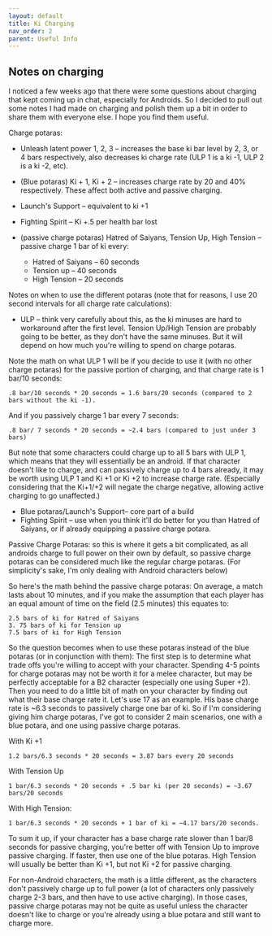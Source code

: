 ```yaml
---
layout: default
title: Ki Charging
nav_order: 2
parent: Useful Info
---
```


## Notes on charging

I noticed a few weeks ago that there were some questions about charging that kept coming up in chat, especially for Androids. So I decided to pull out some notes I had made on charging and polish them up a bit in order to share them with everyone else. I hope you find them useful.

Charge potaras: <br>
- Unleash latent power 1, 2, 3 – increases the base ki bar level by 2, 3, or 4 bars respectively, also decreases ki charge rate (ULP 1 is a ki -1, ULP 2 is a ki -2, etc).
- (Blue potaras) Ki + 1, Ki + 2 – increases charge rate by 20 and 40% respectively. These affect both active and passive charging.

- Launch's Support – equivalent to ki +1
- Fighting Spirit – Ki +.5 per health bar lost
- (passive charge potaras) Hatred of Saiyans, Tension Up, High Tension – passive charge 1 bar of ki every:

    - Hatred of Saiyans – 60 seconds
    - Tension up – 40 seconds
    - High Tension – 20 seconds 

Notes on when to use the different potaras (note that for reasons, I use 20 second intervals for all charge rate calculations):

- ULP – think very carefully about this, as the ki minuses are hard to workaround after the first level. Tension Up/High Tension are probably going to be better, as they don't have the same minuses. But it will depend on how much you're willing to spend on charge potaras.

Note the math on what ULP 1 will be if you decide to use it (with no other charge potaras) for the passive portion of charging, and that charge rate is 1 bar/10 seconds:

    .8 bar/10 seconds * 20 seconds = 1.6 bars/20 seconds (compared to 2 bars without the ki -1). 

And if you passively charge 1 bar every 7 seconds:

    .8 bar/ 7 seconds * 20 seconds = ~2.4 bars (compared to just under 3 bars) 

But note that some characters could charge up to all 5 bars with ULP 1, which means that they will essentially be an android. If that character doesn't like to charge, and can passively charge up to 4 bars already, it may be worth using ULP 1 and Ki +1 or Ki +2 to increase charge rate. (Especially considering that the Ki+1/+2 will negate the charge negative, allowing active charging to go unaffected.)

- Blue potaras/Launch's Support– core part of a build
- Fighting Spirit – use when you think it'll do better for you than Hatred of Saiyans, or if already equipping a passive charge potara.

Passive Charge Potaras: so this is where it gets a bit complicated, as all androids charge to full power on their own by default, so passive charge potaras can be considered much like the regular charge potaras. (For simplicity's sake, I'm only dealing with Android characters below)

So here's the math behind the passive charge potaras:
On average, a match lasts about 10 minutes, and if you make the assumption that each player has an equal amount of time on the field (2.5 minutes) this equates to:

    2.5 bars of ki for Hatred of Saiyans
    3. 75 bars of ki for Tension up
    7.5 bars of ki for High Tension 

So the question becomes when to use these potaras instead of the blue potaras (or in conjunction with them):
The first step is to determine what trade offs you're willing to accept with your character. Spending 4-5 points for charge potaras may not be worth it for a melee character, but may be perfectly acceptable for a B2 character (especially one using Super +2).
Then you need to do a little bit of math on your character by finding out what their base charge rate it. Let's use 17 as an example. His base charge rate is ~6.3 seconds to passively charge one bar of ki. So if I'm considering giving him charge potaras, I've got to consider 2 main scenarios, one with a blue potara, and one using passive charge potaras.

With Ki +1

    1.2 bars/6.3 seconds * 20 seconds = 3.87 bars every 20 seconds 

With Tension Up

    1 bar/6.3 seconds * 20 seconds + .5 bar ki (per 20 seconds) = ~3.67 bars/20 seconds 

With High Tension:

    1 bar/6.3 seconds * 20 seconds + 1 bar of ki = ~4.17 bars/20 seconds. 


To sum it up, if your character has a base charge rate slower than 1 bar/8 seconds for passive charging, you're better off with Tension Up to improve passive charging. If faster, then use one of the blue potaras. High Tension will usually be better than Ki +1, but not Ki +2 for passive charging.

For non-Android characters, the math is a little different, as the characters don't passively charge up to full power (a lot of characters only passively charge 2-3 bars, and then have to use active charging). In those cases, passive charge potaras may not be quite as useful unless the character doesn't like to charge or you're already using a blue potara and still want to charge more.
